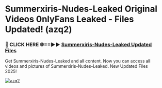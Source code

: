 # Summerxiris-Nudes-Leaked Original Videos 0nlyFans Leaked - Files Updated! (azq2)

<h3>🔴 CLICK HERE 🌐==►► <a href="https://tinyurl.com/yc6ubb5a" rel="nofollow">Summerxiris-Nudes-Leaked Updated Files</a></h3>

Get Summerxiris-Nudes-Leaked and all content. Now you can access all videos and pictures of Summerxiris-Nudes-Leaked. New Updated Files 2025!

[![azq2](https://i.imgur.com/7eu0CRL.gif)](https://tinyurl.com/yc6ubb5a)
